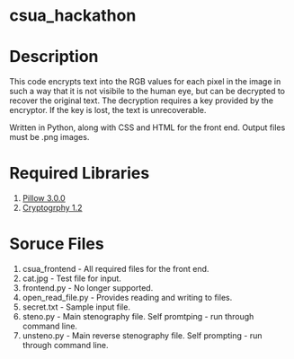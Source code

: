 # csua_hackathon

# Description

This code encrypts text into the RGB values for each pixel in the image in such a way that it is not visibile to the human eye, but can be decrypted to recover the original text. The decryption requires a key provided by the encryptor. If the key is lost, the text is unrecoverable. 

Written in Python, along with CSS and HTML for the front end. Output files must be .png images. 

# Required Libraries

1) [Pillow 3.0.0](https://pypi.python.org/pypi/Pillow/3.0.0)
2) [Cryptogrphy 1.2](https://cryptography.io/en/latest/)

# Soruce Files

1) csua_frontend - All required files for the front end.
2) cat.jpg - Test file for input.
3) frontend.py - No longer supported.
4) open_read_file.py - Provides reading and writing to files.
5) secret.txt - Sample input file.
6) steno.py - Main stenography file. Self promtping - run through command line.
7) unsteno.py - Main reverse stenography file. Self prompting - run through command line. 
